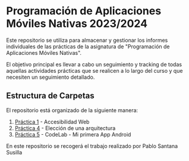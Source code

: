 # Programación de Aplicaciones Móviles Nativas 2023/2024

Este repositorio se utiliza para almacenar y gestionar los informes individuales de las prácticas de la asignatura de "Programación de Aplicaciones Móviles Nativas".

El objetivo principal es llevar a cabo un seguimiento y tracking de todas aquellas actividades prácticas que se realicen a lo largo del curso y que necesiten un seguimiento detallado.
## Estructura de Carpetas

El repositorio está organizado de la siguiente manera:

1. [Práctica 1](https://github.com/pablosanttanaa/PAMN/blob/main/Pr%C3%A1ctica%201%20-%20Accesibilidad%20Web.pdf) - Accesibilidad Web
2. [Práctica 4](https://github.com/pablosanttanaa/PAMN/blob/main/Pr%C3%A1ctica%204%20-%20%20Elecci%C3%B3n%20de%20una%20arquitectura.pdf) - Elección de una arquitectura
3. [Práctica 5](https://github.com/pablosanttanaa/PAMN/tree/main/CodeLab%20-%20PrimeraAppAndroid) - CodeLab - Mi primera App Android


En este repositorio se recogerá el trabajo realizado por Pablo Santana Susilla
